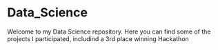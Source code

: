 # Data_Science
Welcome to my Data Science repository. Here you can find some of the projects I participated, includind a 3rd place winning Hackathon
